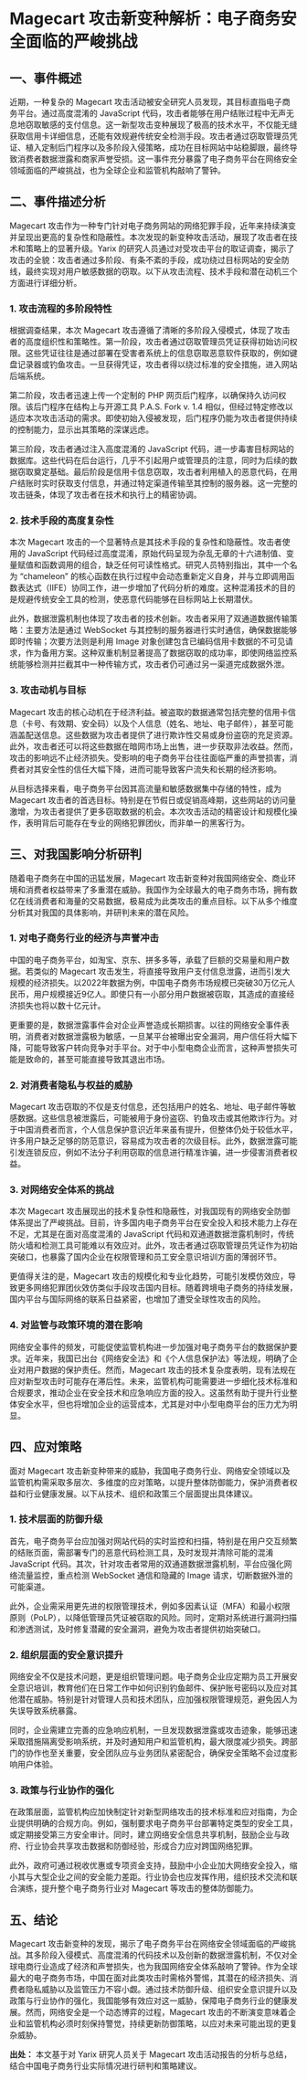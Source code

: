 # Magecart 攻击新变种解析：电子商务安全面临的严峻挑战

## 一、事件概述

  近期，一种复杂的 Magecart 攻击活动被安全研究人员发现，其目标直指电子商务平台。通过高度混淆的 JavaScript 代码，攻击者能够在用户结账过程中无声无息地窃取敏感的支付信息。这一新型攻击变种展现了极高的技术水平，不仅能无缝获取信用卡详细信息，还能有效规避传统安全检测手段。攻击者通过窃取管理员凭证、植入定制后门程序以及多阶段入侵策略，成功在目标网站中站稳脚跟，最终导致消费者数据泄露和商家声誉受损。这一事件充分暴露了电子商务平台在网络安全领域面临的严峻挑战，也为全球企业和监管机构敲响了警钟。

## 二、事件描述分析

  Magecart 攻击作为一种专门针对电子商务网站的网络犯罪手段，近年来持续演变并呈现出更高的复杂性和隐蔽性。本次发现的新变种攻击活动，展现了攻击者在技术和策略上的显著升级。Yarix 的研究人员通过对受攻击平台的取证调查，揭示了攻击的全貌：攻击者通过多阶段、有条不紊的手段，成功绕过目标网站的安全防线，最终实现对用户敏感数据的窃取。以下从攻击流程、技术手段和潜在动机三个方面进行详细分析。

### 1. 攻击流程的多阶段特性

  根据调查结果，本次 Magecart 攻击遵循了清晰的多阶段入侵模式，体现了攻击者的高度组织性和策略性。第一阶段，攻击者通过窃取管理员凭证获得初始访问权限。这些凭证往往是通过部署在受害者系统上的信息窃取恶意软件获取的，例如键盘记录器或钓鱼攻击。一旦获得凭证，攻击者得以绕过标准的安全措施，进入网站后端系统。

  第二阶段，攻击者迅速上传一个定制的 PHP 网页后门程序，以确保持久访问权限。该后门程序在结构上与开源工具 P.A.S. Fork v. 1.4 相似，但经过特定修改以适应本次攻击活动的需求。即使初始入侵被发现，后门程序仍能为攻击者提供持续的控制能力，显示出其策略的深谋远虑。

  第三阶段，攻击者通过注入高度混淆的 JavaScript 代码，进一步毒害目标网站的数据库。这些代码在后台运行，几乎不引起用户或管理员的注意，同时为后续的数据窃取奠定基础。最后阶段是信用卡信息窃取，攻击者利用植入的恶意代码，在用户结账时实时获取支付信息，并通过特定渠道传输至其控制的服务器。这一完整的攻击链条，体现了攻击者在技术和执行上的精密协调。

### 2. 技术手段的高度复杂性

  本次 Magecart 攻击的一个显著特点是其技术手段的复杂性和隐蔽性。攻击者使用的 JavaScript 代码经过高度混淆，原始代码呈现为杂乱无章的十六进制值、变量赋值和函数调用的组合，缺乏任何可读性格式。研究人员特别指出，其中一个名为 “chameleon” 的核心函数在执行过程中会动态重新定义自身，并与立即调用函数表达式（IIFE）协同工作，进一步增加了代码分析的难度。这种混淆技术的目的是规避传统安全工具的检测，使恶意代码能够在目标网站上长期潜伏。

  此外，数据泄露机制也体现了攻击者的技术创新。攻击者采用了双通道数据传输策略：主要方法是通过 WebSocket 与其控制的服务器进行实时通信，确保数据能够即时传输；次要方法则是利用 Image 对象创建包含已编码信用卡数据的不可见请求，作为备用方案。这种双重机制显著提高了数据窃取的成功率，即使网络监控系统能够检测并拦截其中一种传输方式，攻击者仍可通过另一渠道完成数据外泄。

### 3. 攻击动机与目标

  Magecart 攻击的核心动机在于经济利益。被盗取的数据通常包括完整的信用卡信息（卡号、有效期、安全码）以及个人信息（姓名、地址、电子邮件），甚至可能涵盖配送信息。这些数据为攻击者提供了进行欺诈性交易或身份盗窃的充足资源。此外，攻击者还可以将这些数据在暗网市场上出售，进一步获取非法收益。然而，攻击的影响远不止经济损失。受影响的电子商务平台往往面临严重的声誉损害，消费者对其安全性的信任大幅下降，进而可能导致客户流失和长期的经济影响。

  从目标选择来看，电子商务平台因其高流量和敏感数据集中存储的特性，成为 Magecart 攻击者的首选目标。特别是在节假日或促销高峰期，这些网站的访问量激增，为攻击者提供了更多窃取数据的机会。本次攻击活动的精密设计和规模化操作，表明背后可能存在专业的网络犯罪团伙，而非单一的黑客行为。

## 三、对我国影响分析研判

  随着电子商务在中国的迅猛发展，Magecart 攻击新变种对我国网络安全、商业环境和消费者权益带来了多重潜在威胁。我国作为全球最大的电子商务市场，拥有数亿在线消费者和海量的交易数据，极易成为此类攻击的重点目标。以下从多个维度分析其对我国的具体影响，并研判未来的潜在风险。

### 1. 对电子商务行业的经济与声誉冲击

  中国的电子商务平台，如淘宝、京东、拼多多等，承载了巨额的交易量和用户数据。若类似的 Magecart 攻击发生，将直接导致用户支付信息泄露，进而引发大规模的经济损失。以2022年数据为例，中国电子商务市场规模已突破30万亿元人民币，用户规模接近9亿人。即使只有一小部分用户数据被窃取，其造成的直接经济损失也将以数十亿元计。

  更重要的是，数据泄露事件会对企业声誉造成长期损害。以往的网络安全事件表明，消费者对数据泄露极为敏感，一旦某平台被曝出安全漏洞，用户信任将大幅下降，可能导致客户转向竞争对手平台。对于中小型电商企业而言，这种声誉损失可能是致命的，甚至可能直接导致其退出市场。

### 2. 对消费者隐私与权益的威胁

  Magecart 攻击窃取的不仅是支付信息，还包括用户的姓名、地址、电子邮件等敏感数据。这些信息被泄露后，可能被用于身份盗窃、钓鱼攻击或其他欺诈行为。对于中国消费者而言，个人信息保护意识近年来虽有提升，但整体仍处于较低水平，许多用户缺乏足够的防范意识，容易成为攻击者的次级目标。此外，数据泄露可能引发连锁反应，例如不法分子利用窃取的信息进行精准诈骗，进一步侵害消费者权益。

### 3. 对网络安全体系的挑战

  本次 Magecart 攻击展现出的技术复杂性和隐蔽性，对我国现有的网络安全防御体系提出了严峻挑战。目前，许多国内电子商务平台在安全投入和技术能力上存在不足，尤其是在面对高度混淆的 JavaScript 代码和双通道数据泄露机制时，传统防火墙和检测工具可能难以有效应对。此外，攻击者通过窃取管理员凭证作为初始突破口，也暴露了国内企业在权限管理和员工安全意识培训方面的薄弱环节。

  更值得关注的是，Magecart 攻击的规模化和专业化趋势，可能引发模仿效应，导致更多网络犯罪团伙效仿类似手段攻击国内目标。随着跨境电子商务的持续发展，国内平台与国际网络的联系日益紧密，也增加了遭受全球性攻击的风险。

### 4. 对监管与政策环境的潜在影响

  网络安全事件的频发，可能促使监管机构进一步加强对电子商务平台的数据保护要求。近年来，我国已出台《网络安全法》和《个人信息保护法》等法规，明确了企业对用户数据的保护责任。然而，Magecart 攻击的技术复杂度表明，现有法规在应对新型攻击时可能存在滞后性。未来，监管机构可能需要进一步细化技术标准和合规要求，推动企业在安全技术和应急响应方面的投入。这虽然有助于提升行业整体安全水平，但也将增加企业的运营成本，尤其是对中小型电商平台的压力尤为明显。

## 四、应对策略

  面对 Magecart 攻击新变种带来的威胁，我国电子商务行业、网络安全领域以及监管机构需采取多层次、多维度的应对策略，以提升整体防御能力，保护消费者权益和行业健康发展。以下从技术、组织和政策三个层面提出具体建议。

### 1. 技术层面的防御升级

  首先，电子商务平台应加强对网站代码的实时监控和扫描，特别是在用户交互频繁的结账页面，需部署专门的恶意代码检测工具，及时发现并清除可能的混淆 JavaScript 代码。其次，针对攻击者常用的双通道数据泄露机制，平台应强化网络流量监控，重点检测 WebSocket 通信和隐藏的 Image 请求，切断数据外泄的可能渠道。

  此外，企业需采用更先进的权限管理技术，例如多因素认证（MFA）和最小权限原则（PoLP），以降低管理员凭证被窃取的风险。同时，定期对系统进行漏洞扫描和渗透测试，及时修复潜藏的安全漏洞，避免为攻击者提供初始突破口。

### 2. 组织层面的安全意识提升

  网络安全不仅是技术问题，更是组织管理问题。电子商务企业应定期为员工开展安全意识培训，教育他们在日常工作中如何识别钓鱼邮件、保护账号密码以及应对其他潜在威胁。特别是针对管理人员和技术团队，应加强权限管理规范，避免因人为失误导致系统暴露。

  同时，企业需建立完善的应急响应机制，一旦发现数据泄露或攻击迹象，能够迅速采取措施隔离受影响系统，并及时通知用户和监管机构，最大限度减少损失。跨部门的协作也至关重要，安全团队应与业务团队紧密配合，确保安全策略不会过度影响用户体验。

### 3. 政策与行业协作的强化

  在政策层面，监管机构应加快制定针对新型网络攻击的技术标准和应对指南，为企业提供明确的合规方向。例如，强制要求电子商务平台部署特定类型的安全工具，或定期接受第三方安全审计。同时，建立网络安全信息共享机制，鼓励企业与政府、行业协会共享攻击数据和防御经验，形成合力应对跨国网络犯罪。

  此外，政府可通过税收优惠或专项资金支持，鼓励中小企业加大网络安全投入，缩小其与大型企业之间的安全能力差距。行业协会也应发挥作用，组织技术交流和联合演练，提升整个电子商务行业对 Magecart 等攻击的整体防御能力。

## 五、结论

  Magecart 攻击新变种的发现，揭示了电子商务平台在网络安全领域面临的严峻挑战。其多阶段入侵模式、高度混淆的代码技术以及创新的数据泄露机制，不仅对全球电商行业造成了经济和声誉损失，也为我国网络安全体系敲响了警钟。作为全球最大的电子商务市场，中国在面对此类攻击时需格外警惕，其潜在的经济损失、消费者隐私威胁以及监管压力不容小觑。通过技术防御升级、组织安全意识提升以及政策与行业协作的强化，我国能够有效应对这一威胁，保障电子商务行业的健康发展。然而，网络安全是一个动态博弈的过程，Magecart 攻击的不断演变意味着企业和监管机构必须时刻保持警觉，持续更新防御策略，以应对未来可能出现的更复杂威胁。

**出处：** 本文基于对 Yarix 研究人员关于 Magecart 攻击活动报告的分析与总结，结合中国电子商务行业实际情况进行研判和策略建议。